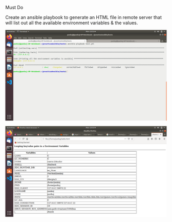 Must Do

Create an ansible playbook to generate an HTML file in remote server that will list out all the available environment variables & the values.

![image](images/1.png)

![image](images/2.png)